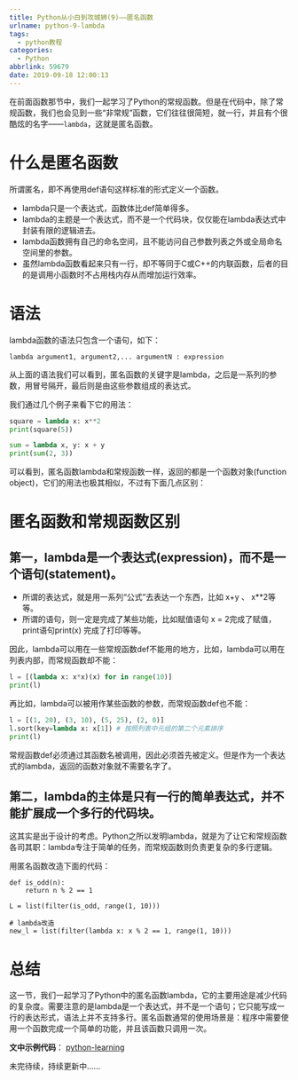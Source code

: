 ```yaml
---
title: Python从小白到攻城狮(9)——匿名函数
urlname: python-9-lambda
tags:
  - python教程
categories:
  - Python
abbrlink: 59679
date: 2019-09-18 12:00:13
---
```

在前面函数那节中，我们一起学习了Python的常规函数。但是在代码中，除了常规函数，我们也会见到一些“非常规”函数，它们往往很简短，就一行，并且有个很酷炫的名字——`lambda`，这就是匿名函数。

# 什么是匿名函数
所谓匿名，即不再使用def语句这样标准的形式定义一个函数。

* lambda只是一个表达式，函数体比def简单得多。
* lambda的主题是一个表达式，而不是一个代码块，仅仅能在lambda表达式中封装有限的逻辑进去。
* lambda函数拥有自己的命名空间，且不能访问自己参数列表之外或全局命名空间里的参数。
* 虽然lambda函数看起来只有一行，却不等同于C或C++的内联函数，后者的目的是调用小函数时不占用栈内存从而增加运行效率。

# 语法
lambda函数的语法只包含一个语句，如下：
```
lambda argument1, argument2,... argumentN : expression
```

从上面的语法我们可以看到，匿名函数的关键字是lambda，之后是一系列的参数，用冒号隔开，最后则是由这些参数组成的表达式。

我们通过几个例子来看下它的用法：
```python
square = lambda x: x**2
print(square(5))

sum = lambda x, y: x + y
print(sum(2, 3))
```

可以看到，匿名函数lambda和常规函数一样，返回的都是一个函数对象(function object)，它们的用法也极其相似，不过有下面几点区别：

# 匿名函数和常规函数区别

## 第一，lambda是一个表达式(expression)，而不是一个语句(statement)。
* 所谓的表达式，就是用一系列“公式”去表达一个东西，比如 x+y 、 x**2等等。
* 所谓的语句，则一定是完成了某些功能，比如赋值语句 x = 2完成了赋值，print语句print(x) 完成了打印等等。

因此，lambda可以用在一些常规函数def不能用的地方，比如，lambda可以用在列表内部，而常规函数却不能：
```python
l = [(lambda x: x*x)(x) for in range(10)]
print(l)
```

再比如，lambda可以被用作某些函数的参数，而常规函数def也不能：
```python
l = [(1, 20), (3, 10), (5, 25), (2, 0)]
l.sort(key=lambda x: x[1]) # 按照列表中元组的第二个元素排序
print(l)
```

常规函数def必须通过其函数名被调用，因此必须首先被定义。但是作为一个表达式的lambda，返回的函数对象就不需要名字了。

## 第二，lambda的主体是只有一行的简单表达式，并不能扩展成一个多行的代码块。

这其实是出于设计的考虑。Python之所以发明lambda，就是为了让它和常规函数各司其职：lambda专注于简单的任务，而常规函数则负责更复杂的多行逻辑。

用匿名函数改造下面的代码：
```
def is_odd(n):
    return n % 2 == 1

L = list(filter(is_odd, range(1, 10)))

# lambda改造
new_l = list(filter(lambda x: x % 2 == 1, range(1, 10)))
```
# 总结
这一节，我们一起学习了Python中的匿名函数lambda，它的主要用途是减少代码的复杂度。需要注意的是lambda是一个表达式，并不是一个语句；它只能写成一行的表达形式，语法上并不支持多行。匿名函数通常的使用场景是：程序中需要使用一个函数完成一个简单的功能，并且该函数只调用一次。

**文中示例代码**： [python-learning](https://github.com/Hanpeng-Chen/python-learning)

未完待续，持续更新中......